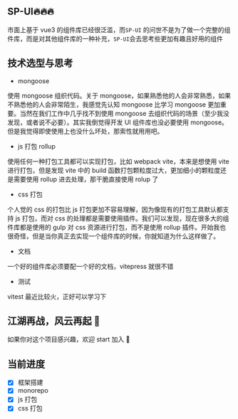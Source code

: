 ## SP-UI🔥🔥🔥

市面上基于 vue3 的组件库已经很泛滥，而`SP-UI` 的问世不是为了做一个完整的组件库，而是对其他组件库的一种补充，`SP-UI`会去思考些更加有趣且好用的组件

## 技术选型与思考

- mongoose

使用 mongoose 组织代码。关于 mongoose，如果熟悉他的人会非常熟悉，如果不熟悉他的人会非常陌生，我感觉先认知 mongoose 比学习 mongoose 更加重要。当然在我们工作中几乎找不到使用 mongoose 去组织代码的场景（至少我没发现，或者说不必要）。其实我倒觉得开发 UI 组件库也没必要使用 mongoose。但是我觉得即使使用上也没什么坏处，那索性就用用吧。

- js 打包 rollup

使用任何一种打包工具都可以实现打包，比如 webpack vite，本来是想使用 vite 进行打包，但是发现 vite 中的 build 函数打包颗粒度过大，更加细小的颗粒度还是需要使用 rollup 进去处理，那干脆直接使用 rolup 了

- css 打包

个人觉的 css 的打包比 js 打包更加不容易理解，因为像现有的打包工具默认都支持 js 打包，而对 css 的处理都是需要使用插件。我们可以发现，现在很多大的组件库都是使用的 gulp 对 css 资源进行打包，而不是使用 rollup 插件。开始我也很奇怪，但是当你真正去实现一个组件库的时候，你就知道为什么这样做了。

- 文档

一个好的组件库必须要配一个好的文档，vitepress 就很不错

- 测试

vitest 最近比较火，正好可以学习下

## 江湖再战，风云再起 💪

如果你对这个项目感兴趣，欢迎 start 加入 👏

## 当前进度

- [x] 框架搭建
- [x] monorepo
- [x] js 打包
- [x] css 打包
